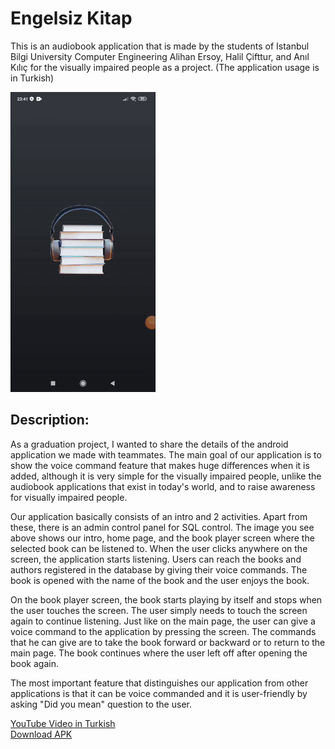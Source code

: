 # Engelsiz Kitap

This is an audiobook application that is made by the students of Istanbul Bilgi University Computer Engineering Alihan Ersoy, Halil Çifttur, and Anıl Kılıç for the visually impaired people as a project. (The application usage is in Turkish)

![](Medya1.gif)

## Description:

As a graduation project, I wanted to share the details of the android application we made with teammates. The main goal of our application is to show the voice command feature that makes huge differences when it is added, although it is very simple for the visually impaired people, unlike the audiobook applications that exist in today's world, and to raise awareness for visually impaired people.

Our application basically consists of an intro and 2 activities. Apart from these, there is an admin control panel for SQL control. The image you see above shows our intro, home page, and the book player screen where the selected book can be listened to. When the user clicks anywhere on the screen, the application starts listening. Users can reach the books and authors registered in the database by giving their voice commands. The book is opened with the name of the book and the user enjoys the book.

On the book player screen, the book starts playing by itself and stops when the user touches the screen. The user simply needs to touch the screen again to continue listening. Just like on the main page, the user can give a voice command to the application by pressing the screen. The commands that he can give are to take the book forward or backward or to return to the main page. The book continues where the user left off after opening the book again.

The most important feature that distinguishes our application from other applications is that it can be voice commanded and it is user-friendly by asking "Did you mean" question to the user.

[YouTube Video in Turkish](https://youtu.be/hPHRguA-lwI)
<br>
[Download APK](https://github.com/halilcifttur/EngelsizKitap/raw/master/APK/EngelsizKitap.apk)

